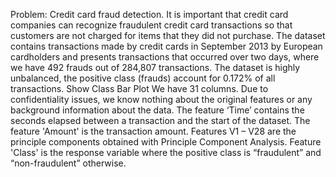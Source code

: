  Problem:
Credit card fraud detection. It is important that credit card companies can recognize fraudulent credit card transactions so that customers are not charged for items that they did not purchase.
The dataset contains transactions made by credit cards in September 2013 by European cardholders and presents transactions that occurred over two days, where we have 492 frauds out of 284,807 transactions. The dataset is highly unbalanced, the positive class (frauds) account for 0.172% of all transactions.
Show Class Bar Plot
We have 31 columns. Due to confidentiality issues, we know nothing about the original features or any background information about the data. The feature ‘Time’ contains the seconds elapsed between a transaction and the start of the dataset. The feature 'Amount' is the transaction amount. Features V1 – V28 are the principle components obtained with Principle Component Analysis. Feature 'Class' is the response variable where the positive class is “fraudulent” and “non-fraudulent” otherwise.
